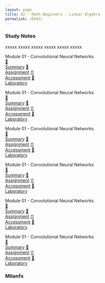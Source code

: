 ```yaml
---
layout: page
title: 02 - Math Beginners - Linear Algebra
permalink: /DS02/
---
```


<h3>Study Notes</h3>

xxxxx xxxxx xxxxx xxxxx xxxxx xxxxx

<div>
  <span class="btn spec1"><span class="btn spec2">Module 01 - Convolutional Neural Networks</span>
  <br>
  <a href="/05-Boulder/BO01/M1/" class="btn box1">📝<br>Summary</a>
  <a href="/05-Boulder/BO01/M1/" class="btn box2">📖<br>Assignment</a>
  <a href="/05-Boulder/BO01/M1/" class="btn box3">⏰<br>Accessment</a>
  <a href="/05-Boulder/BO01/M1/" class="btn box4">📂<br>Laboratory</a>
  </span>

  <span class="btn spec1"><span class="btn spec2">Module 01 - Convolutional Neural Networks</span>
  <br>
  <a href="/05-Boulder/BO01/M1/" class="btn box1">📝<br>Summary</a>
  <a href="/05-Boulder/BO01/M1/" class="btn box2">📖<br>Assignment</a>
  <a href="/05-Boulder/BO01/M1/" class="btn box3">⏰<br>Accessment</a>
  <a href="/05-Boulder/BO01/M1/" class="btn box4">📂<br>Laboratory</a>
  </span>
</div>

<div>
  <span class="btn spec1"><span class="btn spec2">Module 01 - Convolutional Neural Networks</span>
  <br>
  <a href="/05-Boulder/BO01/M1/" class="btn box1">📝<br>Summary</a>
  <a href="/05-Boulder/BO01/M1/" class="btn box2">📖<br>Assignment</a>
  <a href="/05-Boulder/BO01/M1/" class="btn box3">⏰<br>Accessment</a>
  <a href="/05-Boulder/BO01/M1/" class="btn box4">📂<br>Laboratory</a>
  </span>

  <span class="btn spec1"><span class="btn spec2">Module 01 - Convolutional Neural Networks</span>
  <br>
  <a href="/05-Boulder/BO01/M1/" class="btn box1">📝<br>Summary</a>
  <a href="/05-Boulder/BO01/M1/" class="btn box2">📖<br>Assignment</a>
  <a href="/05-Boulder/BO01/M1/" class="btn box3">⏰<br>Accessment</a>
  <a href="/05-Boulder/BO01/M1/" class="btn box4">📂<br>Laboratory</a>
  </span>
</div>

<div>
  <span class="btn spec1"><span class="btn spec2">Module 01 - Convolutional Neural Networks</span>
  <br>
  <a href="/05-Boulder/BO01/M1/" class="btn box1">📝<br>Summary</a>
  <a href="/05-Boulder/BO01/M1/" class="btn box2">📖<br>Assignment</a>
  <a href="/05-Boulder/BO01/M1/" class="btn box3">⏰<br>Accessment</a>
  <a href="/05-Boulder/BO01/M1/" class="btn box4">📂<br>Laboratory</a>
  </span>

  <span class="btn spec1"><span class="btn spec2">Module 01 - Convolutional Neural Networks</span>
  <br>
  <a href="/05-Boulder/BO01/M1/" class="btn box1">📝<br>Summary</a>
  <a href="/05-Boulder/BO01/M1/" class="btn box2">📖<br>Assignment</a>
  <a href="/05-Boulder/BO01/M1/" class="btn box3">⏰<br>Accessment</a>
  <a href="/05-Boulder/BO01/M1/" class="btn box4">📂<br>Laboratory</a>
  </span>
</div>

<h3>Milanfx</h3>
